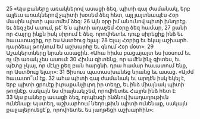 25 «Այս բաները առակներով ասացի ձեզ. պիտի գայ ժամանակ, երբ այլեւս առակներով չպիտի խօսեմ ձեզ հետ, այլ յայտնապէս Հօր մասին պիտի պատմեմ ձեզ: 26 Այն օրը իմ անունով պիտի խնդրէք. եւ ձեզ չեմ ասում, թէ՝ ե՛ս պիտի աղաչեմ Հօրը ձեզ համար, 27 քանի որ Հայրը ինքն իսկ սիրում է ձեզ. որովհետեւ դուք սիրեցիք ինձ եւ հաւատացիք, որ ես Աստծուց ելայ: 28 Ելայ Հօրից եւ եկայ աշխարհ. դարձեալ թողնում եմ աշխարհը եւ գնում Հօր մօտ»:
29 Աշակերտները նրան ասացին. «Ահա հիմա բացայայտ ես խօսում եւ ոչ մի առակ չես ասում: 30 Հիմա գիտենք, որ ամէն ինչ գիտես, եւ պէտք չկայ, որ մէկը քեզ բան հարցնի. դրա համար հաւատում ենք, որ Աստծուց ելար»: 31 Յիսուս պատասխանեց նրանց եւ ասաց. «Այժմ հաւատո՞ւմ էք. 32 ահա պիտի գայ ժամանակ եւ արդէն իսկ եկել է, երբ պիտի ցրուէք իւրաքանչիւրդ իր տեղը, եւ ինձ միայնակ պիտի թողնէք. սակայն ես միայնակ չեմ, որովհետեւ Հայրն ինձ հետ է: 33 Այս բաները ասացի ձեզ, որպէսզի ինձնով խաղաղութիւն ունենաք: Այստեղ, աշխարհում նեղութիւն պիտի ունենաք, սակայն քաջալերուեցէ՛ք, որովհետեւ ես յաղթեցի աշխարհին»:
